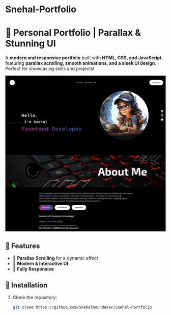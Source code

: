 # Snehal-Portfolio
# 🌟 Personal Portfolio | Parallax & Stunning UI  

A **modern and responsive portfolio** built with **HTML, CSS, and JavaScript**, featuring **parallax scrolling, smooth animations, and a sleek UI design**. Perfect for showcasing skills and projects!  

![Portfolio Preview](/portfolio-preview.png)  

## 🚀 Features  
- 🔹 **Parallax Scrolling** for a dynamic effect  
- 🎨 **Modern & Interactive UI**  
- 📱 **Fully Responsive**
  
## 📌 Installation  
1. Clone the repository:  
   ```bash
   git clone https://github.com/Snehalmoundekar/Snehal-Portfolio
